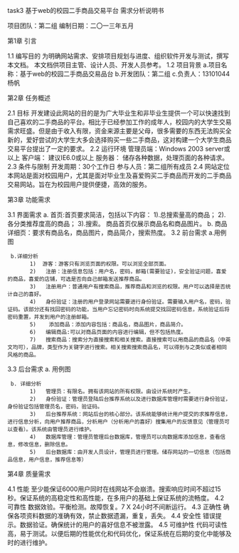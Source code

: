 task3
基于web的校园二手商品交易平台
需求分析说明书

项目团队：第二组
编制日期：二〇一三年五月

第1章  引言

1.1   编写目的
      为明确网站需求、安排项目规划与进度、组织软件开发与测试，撰写本文档。
      本文档供项目主管、设计人员、开发人员参考。
1.2   项目背景
      a.项目名称：基于web的校园二手商品交易品台
      b.开发团队：第二组
      c.负责人：13101044杨帆 

第2章	任务概述

2.1  目标
     开发建设此网站的目的是为广大毕业生和非毕业生提供一个可以快速找到自己喜欢的二手商品的平台。相比于已经参加工作的成年人，校园内的大学生交易需求旺盛。但是由于收入有限，资金来源主要是父母，很多需要的东西无法购买全新的，爱好尝试的大学生大多会选择购买一些二手商品，这对构建一个大学生商品交易平台提出了一定的要求。
2.2  运行环境
     管理员端：Windows 2003 server或以上 
     客户端：  建议IE6.0或以上 
     服务器：  储存各种数据，处理页面的各种请求。
2.3  条件与限制
     开发周期：30个工作日 
     参与人员：第二组所有成员
2.4  网站定位
     本网站是面对校园用户，尤其是面对毕业生及喜爱购买二手商品而开发的二手商品交易网站。旨在为校园用户提供便捷，高效的服务。

第3章  功能需求

3.1  界面需求
     a. 首页:首页要求简洁，包括以下内容：
           1).总搜索量高的商品；
           2).各分类推荐度高的商品；
           3).搜索。
        商品首页仅展示商品名和商品图片。
     b. 商品详细页：要求有商品名，商品图片，商品简介，搜索热度。
3.2  前台需求
     a.用例图
 
     b.详细分析
           1)  游客：游客只有浏览页面的权限。可以浏览全部页面。
           2)	注册：注册信息包括：用户名，密码，邮箱(需要验证)，安全验证问题，喜爱的商品，喜爱的店铺，可选是否向自己邮箱发送推荐商品。
           3)	注册用户：普通用户有搜索商品，推荐商品和浏览的权限。用户可以选择是否统计自己的喜好。
           4)	身份验证：注册的用户登录网站需要进行身份验证。需要输入用户名，密码，验证码。该部分还有找回密码的功能，当用户忘记密码时向系统提交找回密码信息，系统验证后将密码重置，并发到用户的注册邮箱。
           5)	 添加商品：添加内容包括：商品名，商品图片，商品简介。
           6)	编辑商品:可以对商品页面的内容进行编辑，但不包括热度。
           7)	搜索商品：搜索分为直接搜索和相关搜索。直接搜索可以用商品的商品名（中英文均可），品牌，类型作为关键字进行搜索。相关搜索搜索商品名，可以得到与之类似或者相同风格的商品。
3.3  后台需求
     a.	用例图
 
     b.	详细分析
           1)	管理员：有限名。拥有该网站的所有权限。由设计系统时产生。
           2)	身份验证：管理员登陆后台推荐系统以及进行数据库管理时需要进行身份验证，身份验证包括管理员名，密码，验证码。
           3)	后台推荐系统：网站后台的核心部分。该系统能够统计用户提交的求推荐信息，进行信息分析，向用户推荐商品，分析用户（分析用户的喜好）搜集用户的反馈意见（管理员可以查看）。该系统由管理员进行维护。
           4)	数据库管理：管理员管理后台数据库，管理员可以向数据库添加信息，查看信息，修改信息，删除信息。
           5)	后台数据库：由开发人员设计，管理员进行管理。储存网站的一切信息（包括商品信息，用户信息，推荐信息等）

第4章     质量需求

4.1 性能
	  至少能保证6000用户同时在线网站不会崩溃。搜索响应时间不超过15秒。保证系统的高稳定性和高性能，在多用户的基础上保证系统的流畅度。
4.2 可靠性
	  数据效验。平衡检测。故障恢复。7 X 24小时不间断运行。
4.3 正确性
	  确保各项资料数据的准确有效，禁止数据遗漏，重复，丢失。
4.4 安全性
	  错误提示。数据验证。确保统计的用户的喜好信息不被泄露。
4.5 可维护性
	  代码可读性高，易于测试。以便后期的性能优化和代码优化，保证系统在后期的变化中能够及时的进行维护。
